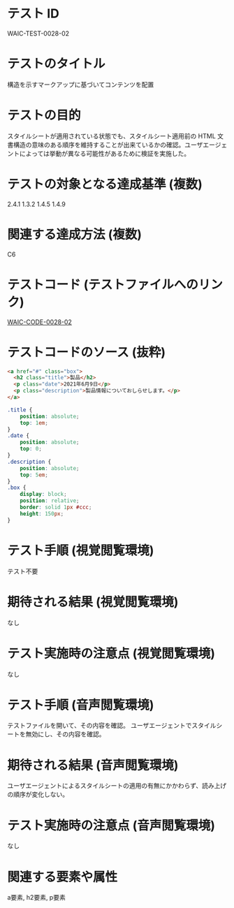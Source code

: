 

# テスト ID
WAIC-TEST-0028-02

# テストのタイトル
構造を示すマークアップに基づいてコンテンツを配置

# テストの目的
スタイルシートが適用されている状態でも、スタイルシート適用前の HTML 文書構造の意味のある順序を維持することが出来ているかの確認。ユーザエージェントによっては挙動が異なる可能性があるために検証を実施した。

# テストの対象となる達成基準 (複数)
2.4.1
1.3.2
1.4.5
1.4.9

# 関連する達成方法 (複数)
C6

# テストコード (テストファイルへのリンク)
[WAIC-CODE-0028-02](https://waic.github.io/as_test/WAIC-CODE/WAIC-CODE-0028-02.html)

# テストコードのソース (抜粋)
```html
<a href="#" class="box">
  <h2 class="title">製品</h2>
  <p class="date">2021年6月9日</p>
  <p class="description">製品情報についておしらせします。</p>
</a>
```

```css
.title {
	position: absolute;
	top: 1em;
}
.date {
	position: absolute;
	top: 0;
}
.description {
	position: absolute;
	top: 5em;
}
.box {
	display: block;
	position: relative;
	border: solid 1px #ccc;
	height: 150px;
}
```

# テスト手順 (視覚閲覧環境)
テスト不要

# 期待される結果 (視覚閲覧環境)
なし

# テスト実施時の注意点 (視覚閲覧環境)
なし

# テスト手順 (音声閲覧環境)
テストファイルを開いて、その内容を確認。
ユーザエージェントでスタイルシートを無効にし、その内容を確認。

# 期待される結果 (音声閲覧環境)
ユーザエージェントによるスタイルシートの適用の有無にかかわらず、読み上げの順序が変化しない。

# テスト実施時の注意点 (音声閲覧環境)
なし

# 関連する要素や属性
a要素, h2要素, p要素
